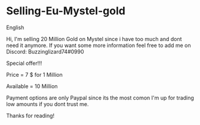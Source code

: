 # Selling-Eu-Mystel-gold


English

Hi, I'm selling 20 Million Gold on Mystel since i have too much and dont need it anymore. If you want some more information feel free to add me on Discord: Buzzinglizard74#0990

Special offer!!!

Price = 7 $ for 1 Million

Available = 10 Million

Payment options are only Paypal since its the most comon
I'm up for trading low amounts if you dont trust me.

Thanks for reading!
